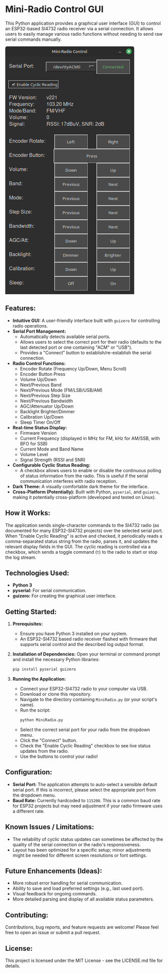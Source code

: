 # Mini-Radio Control GUI

This Python application provides a graphical user interface (GUI) to control an ESP32-based SI4732 radio receiver via a serial connection. It allows users to easily manage various radio functions without needing to send raw serial commands manually.

![Screenshot](screenshot.png)

## Features:

*   **Intuitive GUI:** A user-friendly interface built with `guizero` for controlling radio operations.
*   **Serial Port Management:**
    *   Automatically detects available serial ports.
    *   Allows users to select the correct port for their radio (defaults to the last detected port or one containing "ACM" or "USB").
    *   Provides a "Connect" button to establish/re-establish the serial connection.
*   **Radio Control Functions:**
    *   Encoder Rotate (Frequency Up/Down, Menu Scroll)
    *   Encoder Button Press
    *   Volume Up/Down
    *   Next/Previous Band
    *   Next/Previous Mode (FM/LSB/USB/AM)
    *   Next/Previous Step Size
    *   Next/Previous Bandwidth
    *   AGC/Attenuator Up/Down
    *   Backlight Brighter/Dimmer
    *   Calibration Up/Down
    *   Sleep Timer On/Off
*   **Real-time Status Display:**
    *   Firmware Version
    *   Current Frequency (displayed in MHz for FM, kHz for AM/SSB, with BFO for SSB)
    *   Current Mode and Band Name
    *   Volume Level
    *   Signal Strength (RSSI and SNR)
*   **Configurable Cyclic Status Reading:**
    *   A checkbox allows users to enable or disable the continuous polling of status information from the radio. This is useful if the serial communication interferes with radio reception.
*   **Dark Theme:** A visually comfortable dark theme for the interface.
*   **Cross-Platform (Potentially):** Built with Python, `pyserial`, and `guizero`, making it potentially cross-platform (developed and tested on Linux).

## How it Works:

The application sends single-character commands to the SI4732 radio (as documented for many ESP32-SI4732 projects) over the selected serial port. When "Enable Cyclic Reading" is active and checked, it periodically reads a comma-separated status string from the radio, parses it, and updates the relevant display fields in the GUI. The cyclic reading is controlled via a checkbox, which sends a toggle command (`t`) to the radio to start or stop the log stream.

## Technologies Used:

*   **Python 3**
*   **pyserial:** For serial communication.
*   **guizero:** For creating the graphical user interface.

## Getting Started:

1.  **Prerequisites:**
    *   Ensure you have Python 3 installed on your system.
    *   An ESP32-SI4732 based radio receiver flashed with firmware that supports serial control and the described log output format.

2.  **Installation of Dependencies:**
    Open your terminal or command prompt and install the necessary Python libraries:
    ```bash
    pip install pyserial guizero
    ```

3.  **Running the Application:**
    *   Connect your ESP32-SI4732 radio to your computer via USB.
    *   Download or clone this repository.
    *   Navigate to the directory containing `MiniRadio.py` (or your script's name).
    *   Run the script:
        ```bash
        python MiniRadio.py
        ```
    *   Select the correct serial port for your radio from the dropdown menu.
    *   Click the "Connect" button.
    *   Check the "Enable Cyclic Reading" checkbox to see live status updates from the radio.
    *   Use the buttons to control your radio!

## Configuration:

*   **Serial Port:** The application attempts to auto-select a sensible default serial port. If this is incorrect, please select the appropriate port from the dropdown menu.
*   **Baud Rate:** Currently hardcoded to `115200`. This is a common baud rate for ESP32 projects but may need adjustment if your radio firmware uses a different rate.

## Known Issues / Limitations:

*   The reliability of cyclic status updates can sometimes be affected by the quality of the serial connection or the radio's responsiveness.
*   Layout has been optimized for a specific setup; minor adjustments might be needed for different screen resolutions or font settings.

## Future Enhancements (Ideas):

*   More robust error handling for serial communication.
*   Ability to save and load preferred settings (e.g., last used port).
*   Visual feedback for ongoing commands.
*   More detailed parsing and display of all available status parameters.

## Contributing:

Contributions, bug reports, and feature requests are welcome! Please feel free to open an issue or submit a pull request.

## License:

This project is licensed under the MIT License - see the LICENSE.md file for details.
